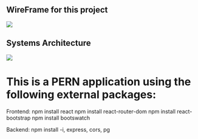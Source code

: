 


## WireFrame for this project 

<img src="https://s3.amazonaws.com/assets.mockflow.com/app/wireframepro/company/C2961fe57b990450a863d0143b9a726ef/projects/MyplBBvryob/pages/991f652b147e4fccae31b7e9c603c06c/image/991f652b147e4fccae31b7e9c603c06c.png?1668010002887" />


## Systems Architecture

<img src="https://raw.githubusercontent.com/seabornjr/trackify-fec/890b4e32bd4883829633e2fa1090a3ca6ceac33d/Trackify.drawio.svg">

# This is a PERN application using the following external packages:

Frontend:
npm install react
npm install react-router-dom
npm install react-bootstrap
npm install bootswatch 

Backend:
npm install -i, express, cors, pg 
